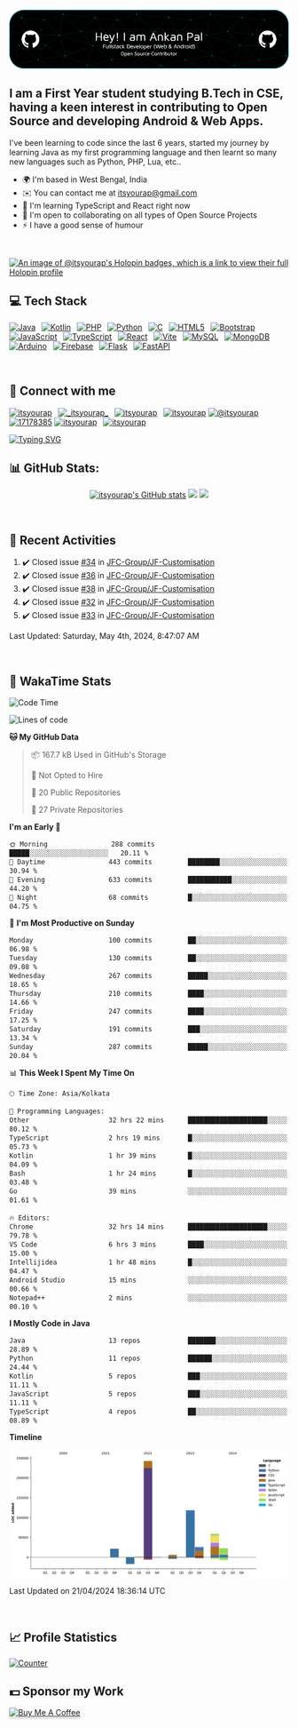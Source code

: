 ![itsyourap-github-header](./itsyourap-github-header-image.png)

## I am a First Year student studying B.Tech in CSE, having a keen interest in contributing to Open Source and developing Android & Web Apps.

I've been learning to code since the last 6 years, started my journey by learning Java as my first programming language and then learnt so many new languages such as Python, PHP, Lua, etc..

- 🌍 I'm based in West Bengal, India
- ✉️ You can contact me at [itsyourap@gmail.com](mailto:itsyourap@gmail.com)
- 🧠 I'm learning TypeScript and React right now
- 🤝 I'm open to collaborating on all types of Open Source Projects
- ⚡ I have a good sense of humour

<br />

[![An image of @itsyourap's Holopin badges, which is a link to view their full Holopin profile](https://holopin.me/itsyourap)](https://holopin.io/@itsyourap)

## 💻 Tech Stack

<p align="left">
  <a href="https://www.oracle.com/java/" target="_blank" rel="noreferrer"><img src="https://raw.githubusercontent.com/danielcranney/readme-generator/main/public/icons/skills/java-colored.svg" width="36" height="36" alt="Java" /></a>&ensp;
  <a href="https://kotlinlang.org/" target="_blank" rel="noreferrer"><img src="https://raw.githubusercontent.com/danielcranney/readme-generator/main/public/icons/skills/kotlin-colored.svg" width="36" height="36" alt="Kotlin" /></a>&ensp;
  <a href="https://www.php.net/" target="_blank" rel="noreferrer"><img src="https://raw.githubusercontent.com/danielcranney/readme-generator/main/public/icons/skills/php-colored.svg" width="36" height="36" alt="PHP" /></a>&ensp;
  <a href="https://www.python.org/" target="_blank" rel="noreferrer"><img src="https://raw.githubusercontent.com/danielcranney/readme-generator/main/public/icons/skills/python-colored.svg" width="36" height="36" alt="Python" /></a>&ensp;
  <a href="https://en.wikipedia.org/wiki/C_(programming_language)" target="_blank" rel="noreferrer"><img src="https://raw.githubusercontent.com/danielcranney/readme-generator/main/public/icons/skills/c-colored.svg" width="36" height="36" alt="C" /></a>&ensp;
  <a href="https://developer.mozilla.org/en-US/docs/Glossary/HTML5" target="_blank" rel="noreferrer"><img src="https://raw.githubusercontent.com/danielcranney/readme-generator/main/public/icons/skills/html5-colored.svg" width="36" height="36" alt="HTML5" /></a>&ensp;
  <a href="https://getbootstrap.com/" target="_blank" rel="noreferrer"><img src="https://raw.githubusercontent.com/danielcranney/readme-generator/main/public/icons/skills/bootstrap-colored.svg" width="36" height="36" alt="Bootstrap" /></a>&ensp;
  <a href="https://www.javascript.com/" target="_blank" rel="noreferrer"><img src="https://raw.githubusercontent.com/danielcranney/readme-generator/main/public/icons/skills/javascript-colored.svg" width="36" height="36" alt="JavaScript" /></a>&ensp;
  <a href="https://www.typescriptlang.org/" target="_blank" rel="noreferrer"><img src="https://raw.githubusercontent.com/danielcranney/readme-generator/main/public/icons/skills/typescript-colored.svg" width="36" height="36" alt="TypeScript" /></a>&ensp;
  <a href="https://react.dev/" target="_blank" rel="noreferrer"><img src="https://raw.githubusercontent.com/danielcranney/readme-generator/main/public/icons/skills/react-colored.svg" width="36" height="36" alt="React" /></a>&ensp;
  <a href="https://vitejs.dev/" target="_blank" rel="noreferrer"><img src="https://raw.githubusercontent.com/danielcranney/readme-generator/main/public/icons/skills/vite-colored.svg" width="36" height="36" alt="Vite" /></a>&ensp;
  <a href="https://www.mysql.com/" target="_blank" rel="noreferrer"><img src="https://raw.githubusercontent.com/danielcranney/readme-generator/main/public/icons/skills/mysql-colored.svg" width="36" height="36" alt="MySQL" /></a>&ensp;
  <a href="https://www.mongodb.com/" target="_blank" rel="noreferrer"><img src="https://raw.githubusercontent.com/danielcranney/readme-generator/main/public/icons/skills/mongodb-colored.svg" width="36" height="36" alt="MongoDB" /></a>&ensp;
  <a href="https://www.arduino.cc/" target="_blank" rel="noreferrer"><img src="https://raw.githubusercontent.com/danielcranney/readme-generator/main/public/icons/skills/arduino-colored.svg" width="36" height="36" alt="Arduino" /></a>&ensp;
  <a href="https://firebase.google.com/" target="_blank" rel="noreferrer"><img src="https://raw.githubusercontent.com/danielcranney/readme-generator/main/public/icons/skills/firebase-colored.svg" width="36" height="36" alt="Firebase" /></a>&ensp;
  <a href="https://flask.palletsprojects.com/" target="_blank" rel="noreferrer"><img src="https://raw.githubusercontent.com/danielcranney/readme-generator/main/public/icons/skills/flask-colored.svg" width="36" height="36" alt="Flask" /></a>&ensp;
  <a href="https://fastapi.tiangolo.com/" target="_blank" rel="noreferrer"><img src="https://raw.githubusercontent.com/danielcranney/readme-generator/main/public/icons/skills/fastapi-colored.svg" width="36" height="36" alt="FastAPI" /></a>&ensp;
</p>
<br />

## 🔗 Connect with me

<p align="left">
   <a href="https://linkedin.com/in/itsyourap" target="blank"><img src="https://raw.githubusercontent.com/rahuldkjain/github-profile-readme-generator/master/src/images/icons/Social/linked-in-alt.svg" alt="itsyourap" height="30" width="40" /></a>&ensp;
   <a href="https://instagram.com/__itsyourap__" target="blank"><img src="https://raw.githubusercontent.com/rahuldkjain/github-profile-readme-generator/master/src/images/icons/Social/instagram.svg" alt="_itsyourap_" height="30" width="40" /></a>&ensp;
   <a href="https://fb.com/itsyourap" target="blank"><img src="https://raw.githubusercontent.com/rahuldkjain/github-profile-readme-generator/master/src/images/icons/Social/facebook.svg" alt="itsyourap" height="30" width="40" /></a>&ensp;
   <a href="https://dev.to/itsyourap" target="blank"><img src="https://raw.githubusercontent.com/rahuldkjain/github-profile-readme-generator/master/src/images/icons/Social/devto.svg" alt="itsyourap" height="30" width="40" /></a>
   <a href="https://medium.com/@itsyourap" target="blank"><img src="https://raw.githubusercontent.com/rahuldkjain/github-profile-readme-generator/master/src/images/icons/Social/medium.svg" alt="@itsyourap" height="30" width="40" /></a>
   <a href="https://stackoverflow.com/users/17178385" target="blank"><img src="https://raw.githubusercontent.com/rahuldkjain/github-profile-readme-generator/master/src/images/icons/Social/stack-overflow.svg" alt="17178385" height="30" width="40" /></a>
   <a href="https://www.leetcode.com/itsyourap" target="blank"><img src="https://raw.githubusercontent.com/rahuldkjain/github-profile-readme-generator/master/src/images/icons/Social/leet-code.svg" alt="itsyourap" height="30" width="40" /></a>&ensp;
   <a href="https://auth.geeksforgeeks.org/user/itsyourap" target="blank"><img src="https://raw.githubusercontent.com/rahuldkjain/github-profile-readme-generator/master/src/images/icons/Social/geeks-for-geeks.svg" alt="itsyourap" height="30" width="40" /></a>&ensp;
</p>
<a href="#"><img src="https://readme-typing-svg.herokuapp.com?font=Hack+Nerd+Font&duration=2000&pause=500&color=E6EDF3&random=false&width=435&lines=Feel+free+to+connect+with+me+%F0%9F%98%8A+" alt="Typing SVG" /></a>
<br />

## 📊 GitHub Stats:

<p align="center">
   <a href="#"><img src="https://github-readme-stats.vercel.app/api?username=itsyourap&show_icons=true&hide=&count_private=true&title_color=0891b2&text_color=ffffff&icon_color=0891b2&bg_color=1c1917&hide_border=true&show_icons=true&custom_title=My%20GitHub%20Stats&card_width=420px" alt="itsyourap's GitHub stats" /></a>
   <a href="#"><img src="https://github-readme-streak-stats.herokuapp.com/?user=itsyourap&stroke=ffffff&background=1c1917&ring=0891b2&fire=0891b2&currStreakNum=ffffff&currStreakLabel=0891b2&sideNums=ffffff&sideLabels=ffffff&dates=ffffff&hide_border=true&card_width=420px" /></a>
   <a href="#"><img src="https://github-readme-activity-graph.vercel.app/graph?username=itsyourap&theme=github-compact&custom_title=My%20GitHub%20Contribution%20Graph&radius=16&hide_border=true&area=true" /></a>
</p>
<br />

## 🔄 Recent Activities

<!--RECENT_ACTIVITY:start-->
1. ✔️ Closed issue [#34](https://github.com/JFC-Group/JF-Customisation/issues/34) in [JFC-Group/JF-Customisation](https://github.com/JFC-Group/JF-Customisation)<br>
2. ✔️ Closed issue [#36](https://github.com/JFC-Group/JF-Customisation/issues/36) in [JFC-Group/JF-Customisation](https://github.com/JFC-Group/JF-Customisation)<br>
3. ✔️ Closed issue [#38](https://github.com/JFC-Group/JF-Customisation/issues/38) in [JFC-Group/JF-Customisation](https://github.com/JFC-Group/JF-Customisation)<br>
4. ✔️ Closed issue [#32](https://github.com/JFC-Group/JF-Customisation/issues/32) in [JFC-Group/JF-Customisation](https://github.com/JFC-Group/JF-Customisation)<br>
5. ✔️ Closed issue [#33](https://github.com/JFC-Group/JF-Customisation/issues/33) in [JFC-Group/JF-Customisation](https://github.com/JFC-Group/JF-Customisation)<br>
<!--RECENT_ACTIVITY:end-->

<!--RECENT_ACTIVITY:last_update-->
Last Updated: Saturday, May 4th, 2024, 8:47:07 AM
<!--RECENT_ACTIVITY:last_update_end-->
<br />

## 🔄 WakaTime Stats

<!--START_SECTION:waka-->
![Code Time](http://img.shields.io/badge/Code%20Time-700%20hrs%2027%20mins-blue)

![Lines of code](https://img.shields.io/badge/From%20Hello%20World%20I%27ve%20Written-496.8%20thousand%20lines%20of%20code-blue)

**🐱 My GitHub Data** 

> 📦 167.7 kB Used in GitHub's Storage 
 > 
> 🚫 Not Opted to Hire
 > 
> 📜 20 Public Repositories 
 > 
> 🔑 27 Private Repositories 
 > 
**I'm an Early 🐤** 

```text
🌞 Morning                288 commits         █████░░░░░░░░░░░░░░░░░░░░   20.11 % 
🌆 Daytime                443 commits         ████████░░░░░░░░░░░░░░░░░   30.94 % 
🌃 Evening                633 commits         ███████████░░░░░░░░░░░░░░   44.20 % 
🌙 Night                  68 commits          █░░░░░░░░░░░░░░░░░░░░░░░░   04.75 % 
```
📅 **I'm Most Productive on Sunday** 

```text
Monday                   100 commits         ██░░░░░░░░░░░░░░░░░░░░░░░   06.98 % 
Tuesday                  130 commits         ██░░░░░░░░░░░░░░░░░░░░░░░   09.08 % 
Wednesday                267 commits         █████░░░░░░░░░░░░░░░░░░░░   18.65 % 
Thursday                 210 commits         ████░░░░░░░░░░░░░░░░░░░░░   14.66 % 
Friday                   247 commits         ████░░░░░░░░░░░░░░░░░░░░░   17.25 % 
Saturday                 191 commits         ███░░░░░░░░░░░░░░░░░░░░░░   13.34 % 
Sunday                   287 commits         █████░░░░░░░░░░░░░░░░░░░░   20.04 % 
```


📊 **This Week I Spent My Time On** 

```text
🕑︎ Time Zone: Asia/Kolkata

💬 Programming Languages: 
Other                    32 hrs 22 mins      ████████████████████░░░░░   80.12 % 
TypeScript               2 hrs 19 mins       █░░░░░░░░░░░░░░░░░░░░░░░░   05.73 % 
Kotlin                   1 hr 39 mins        █░░░░░░░░░░░░░░░░░░░░░░░░   04.09 % 
Bash                     1 hr 24 mins        █░░░░░░░░░░░░░░░░░░░░░░░░   03.48 % 
Go                       39 mins             ░░░░░░░░░░░░░░░░░░░░░░░░░   01.61 % 

🔥 Editors: 
Chrome                   32 hrs 14 mins      ████████████████████░░░░░   79.78 % 
VS Code                  6 hrs 3 mins        ████░░░░░░░░░░░░░░░░░░░░░   15.00 % 
Intellijidea             1 hr 48 mins        █░░░░░░░░░░░░░░░░░░░░░░░░   04.47 % 
Android Studio           15 mins             ░░░░░░░░░░░░░░░░░░░░░░░░░   00.66 % 
Notepad++                2 mins              ░░░░░░░░░░░░░░░░░░░░░░░░░   00.10 % 
```

**I Mostly Code in Java** 

```text
Java                     13 repos            ███████░░░░░░░░░░░░░░░░░░   28.89 % 
Python                   11 repos            ██████░░░░░░░░░░░░░░░░░░░   24.44 % 
Kotlin                   5 repos             ███░░░░░░░░░░░░░░░░░░░░░░   11.11 % 
JavaScript               5 repos             ███░░░░░░░░░░░░░░░░░░░░░░   11.11 % 
TypeScript               4 repos             ██░░░░░░░░░░░░░░░░░░░░░░░   08.89 % 
```



**Timeline**

![Lines of Code chart](https://raw.githubusercontent.com/itsyourap/itsyourap/main/assets/bar_graph.png)


 Last Updated on 21/04/2024 18:36:14 UTC
<!--END_SECTION:waka-->
<br />

## 📈 Profile Statistics

<a href="https://github.com/itsyourap"><img height="30" title="Counter" src="https://komarev.com/ghpvc/?username=itsyourap&color=red&style=for-the-badge"></a>
<br />

## 💵 Sponsor my Work

<a href="https://www.buymeacoffee.com/itsyourap" target="_blank"><img src="https://www.buymeacoffee.com/assets/img/custom_images/orange_img.png" alt="Buy Me A Coffee" style="height: 41px !important;width: 174px !important;box-shadow: 0px 3px 2px 0px rgba(190, 190, 190, 0.5) !important;-webkit-box-shadow: 0px 3px 2px 0px rgba(190, 190, 190, 0.5) !important;" ></a>
<br />


